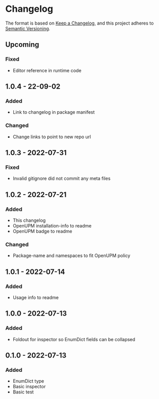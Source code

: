 ﻿# Changelog

The format is based on [Keep a Changelog](https://keepachangelog.com/en/1.0.0/),
and this project adheres
to [Semantic Versioning](https://semver.org/spec/v2.0.0.html).

## Upcoming

### Fixed

- Editor reference in runtime code

## 1.0.4 - 22-09-02

### Added

- Link to changelog in package manifest

### Changed

- Change links to point to new repo url

## 1.0.3 - 2022-07-31

### Fixed

- Invalid gitignore did not commit any meta files

## 1.0.2 - 2022-07-21

### Added

- This changelog
- OpenUPM installation-info to readme
- OpenUPM badge to readme

### Changed

- Package-name and namespaces to fit OpenUPM policy

## 1.0.1 - 2022-07-14

### Added

- Usage info to readme

## 1.0.0 - 2022-07-13

### Added

- Foldout for inspector so EnumDict fields can be collapsed

## 0.1.0 - 2022-07-13

### Added

- EnumDict type
- Basic inspector
- Basic test